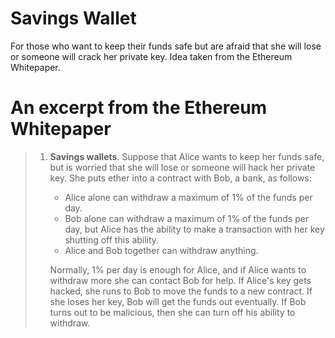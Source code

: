# Savings Wallet
For those who want to keep their funds safe but are afraid that she will lose or someone will crack her private key. Idea taken from the Ethereum Whitepaper.  

# An excerpt from the Ethereum Whitepaper
> 1. **Savings wallets**. Suppose that Alice wants to keep her funds safe, but is worried that she will lose or someone will hack her private key. She puts ether into a contract with Bob, a bank, as follows: 
>    * Alice alone can withdraw a maximum of 1% of the funds per day.  
>    * Bob alone can withdraw a maximum of 1% of the funds per day, but Alice has the ability to make a transaction with her key shutting off this ability.  
>    * Alice and Bob together can withdraw anything.
> 
>    Normally, 1% per day is enough for Alice, and if Alice wants to withdraw more she can contact Bob for help. If Alice's key gets hacked, she runs to Bob to move the funds to a new contract. If she loses her key, Bob will get the funds out eventually. If Bob turns out to be malicious, then she can turn off his ability to withdraw.

